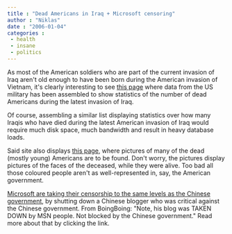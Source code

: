 ```yaml
---
title : "Dead Americans in Iraq + Microsoft censoring"
author : "Niklas"
date : "2006-01-04"
categories : 
 - health
 - insane
 - politics
---
```


As most of the American soldiers who are part of the current invasion of Iraq aren't old enough to have been born during the American invasion of Vietnam, it's clearly interesting to see [this page](http://cryptome.org/mil-dead-iqw.htm) where data from the US military has been assembled to show statistics of the number of dead Americans during the latest invasion of Iraq.

Of course, assembling a similar list displaying statistics over how many Iraqis who have died during the latest American invasion of Iraq would require much disk space, much bandwidth and result in heavy database loads.

Said site also displays [this page](http://cryptome.net/dead/dead-gallery.htm), where pictures of many of the dead (mostly young) Americans are to be found. Don't worry, the pictures display pictures of the faces of the deceased, while they were alive. Too bad all those coloured people aren't as well-represented in, say, the American government.

[Microsoft are taking their censorship to the same levels as the Chinese government](http://www.boingboing.net/2006/01/03/outspoken_chinese_bl.html), by shutting down a Chinese blogger who was critical against the Chinese government. From BoingBoing: "Note, his blog was TAKEN DOWN by MSN people. Not blocked by the Chinese government." Read more about that by clicking the link.
